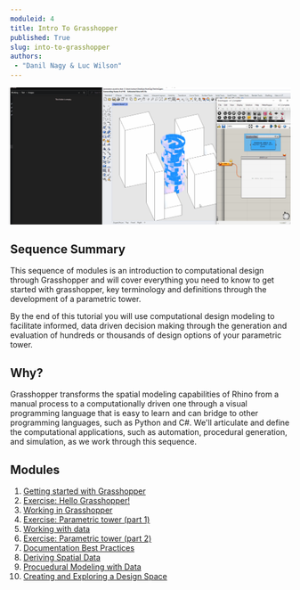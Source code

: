 ```yaml
---
moduleid: 4
title: Intro To Grasshopper
published: True
slug: into-to-grasshopper
authors:
 - "Danil Nagy & Luc Wilson"
---
```


![description](images/4-7-4_Animate.gif)


## Sequence Summary

This sequence of modules is an introduction to computational design through Grasshopper and will cover everything you need to know to get started with grasshopper, key terminology and definitions through the development of a parametric tower.

By the end of this tutorial you will use computational design modeling to facilitate informed, data driven decision making through the generation and evaluation of hundreds or thousands of design options of your parametric tower.

## Why?

Grasshopper transforms the spatial modeling capabilities of Rhino from a manual process to a computationally driven one through a visual programming language that is easy to learn and can bridge to other programming languages, such as Python and C#. We'll articulate and define the computational applications, such as automation, procedural generation, and simulation, as we work through this sequence.

## Modules

1. [Getting started with Grasshopper](https://cdp-smorgasbord.netlify.app/modules/4-grasshopper-intro/41-getting-started-with-grasshopper)
2. [Exercise: Hello Grasshopper!](https://cdp-smorgasbord.netlify.app/modules/4-grasshopper-intro/42-exercise-hello-grasshopper)
3. [Working in Grasshopper](https://cdp-smorgasbord.netlify.app/modules/4-grasshopper-intro/43-working-in-grasshopper)
4. [Exercise: Parametric tower (part 1)](https://cdp-smorgasbord.netlify.app/modules/4-grasshopper-intro/44-exercise-parametric-tower-part-1)
5. [Working with data](https://cdp-smorgasbord.netlify.app/modules/4-grasshopper-intro/45-working-with-data)
6. [Exercise: Parametric tower (part 2)](https://cdp-smorgasbord.netlify.app/modules/4-grasshopper-intro/46-exercise-parametric-tower-part-2)
7. [Documentation Best Practices](https://cdp-smorgasbord.netlify.app/modules/4-grasshopper-intro/47-documentation-best-practices)
8. [Deriving Spatial Data](https://cdp-smorgasbord.netlify.app/modules/4-grasshopper-intro/48-Deriving-Spatial-Data)
9. [Procuedural Modeling with Data](https://cdp-smorgasbord.netlify.app/modules/4-grasshopper-intro/49-Procedural-Rules)
10. [Creating and Exploring a Design Space](https://cdp-smorgasbord.netlify.app/modules/4-grasshopper-intro/410-Generating-Exploring-Spatial-Data)
